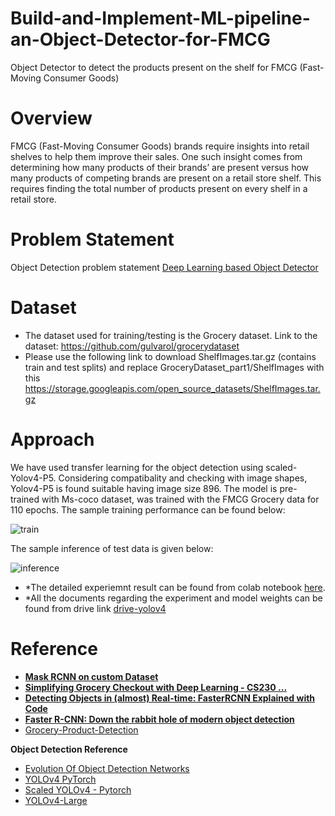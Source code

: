 # Build-and-Implement-ML-pipeline-an-Object-Detector-for-FMCG
Object Detector to detect the products present on the shelf for FMCG (Fast-Moving Consumer Goods)

# **Overview**

FMCG (Fast-Moving Consumer Goods) brands require insights into retail shelves to help them improve their sales. One such insight comes from determining how many products of their brands’ are present versus how many products of competing brands are present on a retail store shelf. This requires finding the total number of products present on every shelf in a retail store.


# **Problem Statement**

Object Detection problem statement [Deep Learning based Object Detector](https://drive.google.com/file/d/1yhqChbivg-N5C68uFkCJotf6y6Kr_ZsN/view)

# **Dataset**

* The dataset used for training/testing is the Grocery dataset. Link to the dataset: https://github.com/gulvarol/grocerydataset
* Please use the following link to download ShelfImages.tar.gz (contains train and test splits) and replace GroceryDataset_part1/ShelfImages with this https://storage.googleapis.com/open_source_datasets/ShelfImages.tar.gz

# **Approach**

We have used transfer learning for the object detection using scaled-Yolov4-P5. Considering compatibality and checking with image shapes, Yolov4-P5 is found suitable having image size 896. The model is pre-trained with Ms-coco dataset, was trained with the FMCG Grocery data for 110 epochs. The sample training performance can be found below:

![train](https://github.com/sayan0506/Grocery-Object-Detector-for-FMCG-using-Scaled-YOLOv4-P5/blob/main/images/results.png)

The sample inference of test data is given below:

![inference](https://github.com/sayan0506/Grocery-Object-Detector-for-FMCG-using-Scaled-YOLOv4-P5/blob/main/images/test_batch0_pred.jpg)

* *The detailed experiemnt result can be found from colab notebook [here](https://github.com/sayan0506/Grocery-Object-Detector-for-FMCG-using-Scaled-YOLOv4-P5/blob/main/FMCG_detection_on_GroceryDataset_using_scaled_YOLOv4.ipynb).
* *All the documents regarding the experiment and model weights can be found from drive link [drive-yolov4](https://drive.google.com/drive/folders/1iN21WGeO0h-kKCTGcRpxFZwe71K3Zqdj?usp=sharing)

# **Reference**

* **[Mask RCNN on custom Dataset ](https://youtu.be/1u-dm5JMH1Q)**
* **[Simplifying Grocery Checkout with Deep Learning - CS230 ...](http://cs230.stanford.edu/projects_fall_2019/reports/26257432.pdf)**
* **[Detecting Objects in (almost) Real-time: FasterRCNN Explained with Code](https://towardsdatascience.com/fasterrcnn-explained-part-1-with-code-599c16568cff)**
* **[Faster R-CNN: Down the rabbit hole of modern object detection](https://tryolabs.com/blog/2018/01/18/faster-r-cnn-down-the-rabbit-hole-of-modern-object-detection/)**
* [Grocery-Product-Detection](https://github.com/sayakpaul/Grocery-Product-Detection)

**Object Detection Reference**

* [Evolution Of Object Detection Networks](https://www.youtube.com/playlist?list=PL1GQaVhO4f_jLxOokW7CS5kY_J1t1T17S)
* [YOLOv4 PyTorch](https://models.roboflow.com/object-detection/yolov4-pytorch)
* [Scaled YOLOv4 - Pytorch](https://models.roboflow.com/object-detection/scaled-yolov4)
* [YOLOv4-Large](https://github.com/WongKinYiu/ScaledYOLOv4)
